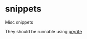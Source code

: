 # snippets

Misc snippets 

They should be runnable using [pryrite](https://github.com/1xyz/pryrite)
